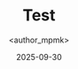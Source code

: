 ---
title: Test
date: 2025-09-30
categories: [3-Radio, 4Rad-Labs]
tags: [Radio]
author: <author_mpmk>
---